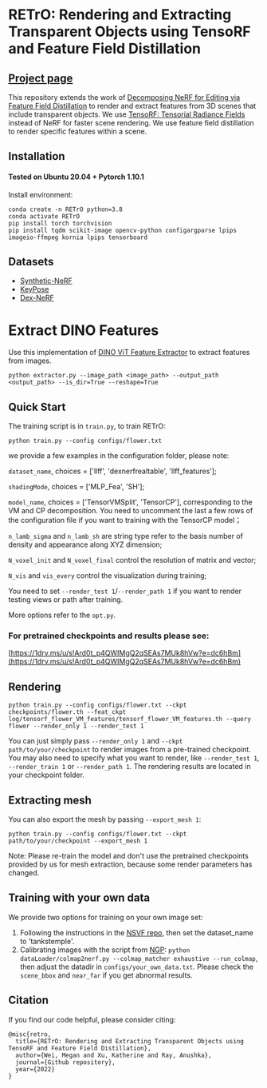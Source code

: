 # RETrO: Rendering and Extracting Transparent Objects using TensoRF and Feature Field Distillation
## [Project page](https://megan-kate-anushka.github.io/) 
This repository extends the work of [Decomposing NeRF for Editing via Feature Field Distillation](https://arxiv.org/abs/2205.15585) to render and extract features from 3D scenes that include transparent objects. We use
[TensoRF: Tensorial Radiance Fields](https://arxiv.org/abs/2203.09517) instead of NeRF for faster scene rendering. We use feature field distillation to render specific features within a scene. 

## Installation

#### Tested on Ubuntu 20.04 + Pytorch 1.10.1 

Install environment:
```
conda create -n RETrO python=3.8
conda activate RETrO
pip install torch torchvision
pip install tqdm scikit-image opencv-python configargparse lpips imageio-ffmpeg kornia lpips tensorboard
```


## Datasets
* [Synthetic-NeRF](https://drive.google.com/drive/folders/128yBriW1IG_3NJ5Rp7APSTZsJqdJdfc1) 
* [KeyPose](https://sites.google.com/view/keypose/home)
* [Dex-NeRF](https://sites.google.com/view/dex-nerf)

# Extract DINO Features
Use this implementation of [DINO ViT Feature Extractor](https://github.com/weimegan/dino-vit-features) to extract features from images. 
```
python extractor.py --image_path <image_path> --output_path <output_path> --is_dir=True --reshape=True
```

## Quick Start
The training script is in `train.py`, to train RETrO:

```
python train.py --config configs/flower.txt
```


we provide a few examples in the configuration folder, please note:

 `dataset_name`, choices = ['llff', 'dexnerfrealtable', 'llff_features'];

 `shadingMode`, choices = ['MLP_Fea', 'SH'];

 `model_name`, choices = ['TensorVMSplit', 'TensorCP'], corresponding to the VM and CP decomposition. 
 You need to uncomment the last a few rows of the configuration file if you want to training with the TensorCP model；

 `n_lamb_sigma` and `n_lamb_sh` are string type refer to the basis number of density and appearance along XYZ
dimension;

 `N_voxel_init` and `N_voxel_final` control the resolution of matrix and vector;

 `N_vis` and `vis_every` control the visualization during training;

  You need to set `--render_test 1`/`--render_path 1` if you want to render testing views or path after training. 

More options refer to the `opt.py`. 

### For pretrained checkpoints and results please see:
[https://1drv.ms/u/s!Ard0t_p4QWIMgQ2qSEAs7MUk8hVw?e=dc6hBm](https://1drv.ms/u/s!Ard0t_p4QWIMgQ2qSEAs7MUk8hVw?e=dc6hBm)



## Rendering

```
python train.py --config configs/flower.txt --ckpt checkpoints/flower.th --feat_ckpt log/tensorf_flower_VM_features/tensorf_flower_VM_features.th --query flower --render_only 1 --render_test 1 
```

You can just simply pass `--render_only 1` and `--ckpt path/to/your/checkpoint` to render images from a pre-trained
checkpoint. You may also need to specify what you want to render, like `--render_test 1`, `--render_train 1` or `--render_path 1`.
The rendering results are located in your checkpoint folder. 

## Extracting mesh
You can also export the mesh by passing `--export_mesh 1`:
```
python train.py --config configs/flower.txt --ckpt path/to/your/checkpoint --export_mesh 1
```
Note: Please re-train the model and don't use the pretrained checkpoints provided by us for mesh extraction, 
because some render parameters has changed.

## Training with your own data
We provide two options for training on your own image set:

1. Following the instructions in the [NSVF repo](https://github.com/facebookresearch/NSVF#prepare-your-own-dataset), then set the dataset_name to 'tankstemple'.
2. Calibrating images with the script from [NGP](https://github.com/NVlabs/instant-ngp/blob/master/docs/nerf_dataset_tips.md):
`python dataLoader/colmap2nerf.py --colmap_matcher exhaustive --run_colmap`, then adjust the datadir in `configs/your_own_data.txt`. Please check the `scene_bbox` and `near_far` if you get abnormal results.
    

## Citation
If you find our code helpful, please consider citing:
```
@misc{retro,
  title={RETrO: Rendering and Extracting Transparent Objects using TensoRF and Feature Field Distillation},
  author={Wei, Megan and Xu, Katherine and Ray, Anushka},
  journal={Github repository},
  year={2022}
}
```
